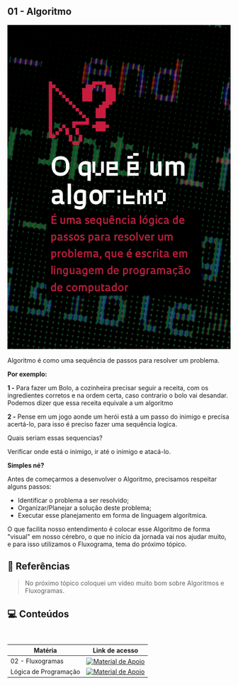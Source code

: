## 01 - Algoritmo

<p align="center">
<img src="./files/o-que-e-um-algoritmo.png" />
</p>

Algoritmo é como uma sequência de passos para resolver um problema. 


**Por exemplo:**

**1 -** Para fazer um Bolo, a cozinheira precisar seguir a receita, com os ingredientes corretos e na ordem certa, caso contrario o bolo vai desandar. Podemos dizer que essa receita equivale a um algoritmo

**2 -** Pense em um jogo aonde um herói está a um passo do inimigo e precisa acertá-lo, para isso é preciso fazer uma sequência logica. 

Quais seriam essas sequencias?

Verificar onde está o inimigo, ir até o inimigo e atacá-lo.

**Simples né?**

Antes de começarmos a desenvolver o Algoritmo, precisamos respeitar alguns passos:

- Identificar o problema a ser resolvido;
- Organizar/Planejar a solução deste problema;
- Executar esse planejamento em forma de linguagem algorítmica.

O que facilita nosso entendimento é colocar esse Algoritmo de forma "visual" em nosso cérebro, o que no início da jornada vai nos ajudar muito, e para isso utilizamos o Fluxograma, tema do próximo tópico.

## 🔗 Referências

>No próximo tópico coloquei um vídeo muito bom sobre Algoritmos e Fluxogramas.

## 💻 Conteúdos
<table align="center">
    <tr align="center">
      <th>Matéria</th>
      <th>Link de acesso</th>
    </tr>
  <tbody align="left">
    <tr>
      <td>02 - Fluxogramas</td>
      <td align="center">
        <a href="./fluxogramas.md">
           <img align="center" alt="Material de Apoio" src="https://img.shields.io/badge/Ver%20Resumo-!30A3DC?style=for-the-badge">
        </a>
      </td>
    </tr>
      <tr>
      <td>Lógica de Programação</td>
      <td align="center">
        <a href="https://github.com/RonierBastos/Estudo-das-Tecnologias/tree/main/Logica-de-Programacao">
           <img align="center" alt="Material de Apoio" src="https://img.shields.io/badge/Voltar%20-30A3DC?style=for-the-badge">
        </a>
      </td>
    </tr>
    
  </tbody>
</table>